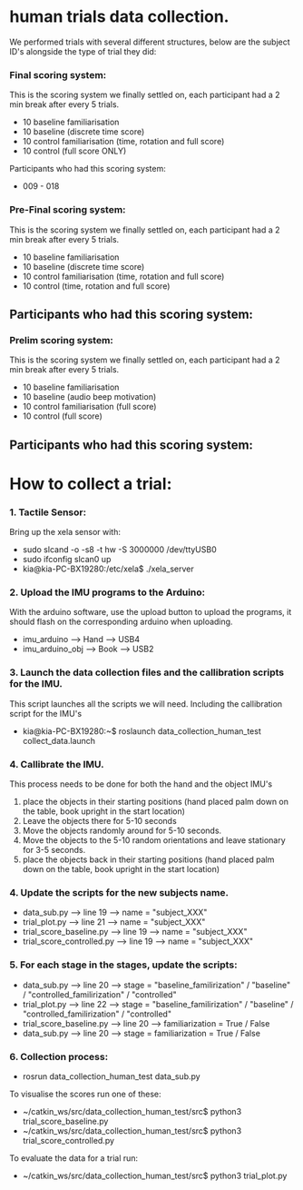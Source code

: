 # human trials data collection.

We performed trials with several different structures, below are the subject ID's alongside the type of trial they did:

### Final scoring system:
This is the scoring system we finally settled on, each participant had a 2 min break after every 5 trials.  
- 10 baseline familiarisation
- 10 baseline (discrete time score) 
- 10 control familiarisation (time, rotation and full score)
- 10 control (full score ONLY)

Participants who had this scoring system:
- 009 - 018

### Pre-Final scoring system:
This is the scoring system we finally settled on, each participant had a 2 min break after every 5 trials.  
- 10 baseline familiarisation
- 10 baseline (discrete time score) 
- 10 control familiarisation (time, rotation and full score)
- 10 control (time, rotation and full score)

Participants who had this scoring system:
- 

### Prelim  scoring system:
This is the scoring system we finally settled on, each participant had a 2 min break after every 5 trials.  
- 10 baseline familiarisation
- 10 baseline (audio beep motivation) 
- 10 control familiarisation (full score)
- 10 control (full score)

Participants who had this scoring system:
- 


# How to collect a trial:

### 1. Tactile Sensor:
Bring up the xela sensor with:

- sudo slcand -o -s8 -t hw -S 3000000 /dev/ttyUSB0
- sudo ifconfig slcan0 up
- kia@kia-PC-BX19280:/etc/xela$ ./xela_server

### 2. Upload the IMU programs to the Arduino:
With the arduino software, use the upload button to upload the programs, it should flash on the corresponding arduino when uploading.
- imu_arduino     --> Hand --> USB4
- imu_arduino_obj --> Book --> USB2

### 3. Launch the data collection files and the callibration scripts for the IMU.
This script launches all the scripts we will need. Including the callibration script for the IMU's
- kia@kia-PC-BX19280:~$ roslaunch data_collection_human_test collect_data.launch

### 4. Callibrate the IMU.
This process needs to be done for both the hand and the object IMU's
1. place the objects in their starting positions (hand placed palm down on the table, book upright in the start location)
2. Leave the objects there for 5-10 seconds
3. Move the objects randomly around for 5-10 seconds.
4. Move the objects to the 5-10 random orientations and leave stationary for 3-5 seconds.
5. place the objects back in their starting positions (hand placed palm down on the table, book upright in the start location)

### 4. Update the scripts for the new subjects name.
- data_sub.py --> line 19 --> name = "subject_XXX"
- trial_plot.py --> line 21 --> name = "subject_XXX"
- trial_score_baseline.py --> line 19 --> name = "subject_XXX"
- trial_score_controlled.py --> line 19 --> name = "subject_XXX"

### 5. For each stage in the stages, update the scripts:
- data_sub.py --> line 20 --> stage = "baseline_familirization" / "baseline" / "controlled_familirization" / "controlled"
- trial_plot.py --> line 22 --> stage = "baseline_familirization" / "baseline" / "controlled_familirization" / "controlled"
- trial_score_baseline.py --> line 20 --> familiarization = True / False
- data_sub.py --> line 20 --> stage = familiarization = True / False

### 6. Collection process:
- rosrun data_collection_human_test data_sub.py

To visualise the scores run one of these:
- ~/catkin_ws/src/data_collection_human_test/src$ python3 trial_score_baseline.py
- ~/catkin_ws/src/data_collection_human_test/src$ python3 trial_score_controlled.py

To evaluate the data for a trial run:
- ~/catkin_ws/src/data_collection_human_test/src$ python3 trial_plot.py


